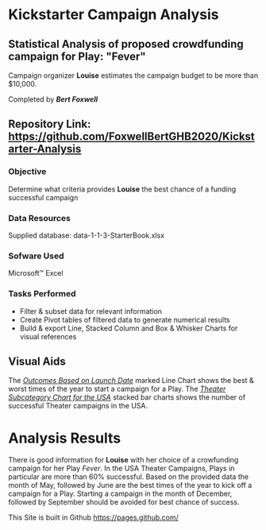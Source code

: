 # Kickstarter Campaign Analysis
## Statistical Analysis of proposed crowdfunding campaign for Play: "Fever"
Campaign organizer **Louise** estimates the campaign budget to be more than $10,000.

Completed by ***Bert Foxwell***

## Repository Link:  https://github.com/FoxwellBertGHB2020/Kickstarter-Analysis

### Objective
Determine what criteria provides **Louise** the best chance of a funding successful campaign

### Data Resources
Supplied database: data-1-1-3-StarterBook.xlsx

### Sofware Used  
Microsoft™ Excel

### Tasks Performed
* Filter & subset data for relevant information
* Create Pivot tables of filtered data to generate numerical results
* Build & export Line, Stacked Column and Box & Whisker Charts for visual references

## Visual Aids
The [*Outcomes Based on Launch Date*](Outcomes_Launch_Date.pdf) marked Line Chart shows the best & worst times of the year to start a campaign for a Play.
The [*Theater Subcategory Chart for the USA*](TheaterSubcategoryChartUS.pdf) stacked bar charts shows the number of successful Theater campaigns in the USA.

# Analysis Results
There is good information for **Louise** with her choice of a crowfunding campaign for her Play *Fever*.  In the USA Theater Campaigns, Plays in particular are more than 60% successful.
Based on the provided data the month of May, followed by June are the best times of the year to kick off a campaign for a Play.
Starting a campaign in the month of December, followed by September should be avoided for best chance of success.













This Site is built in Github https://pages.github.com/
